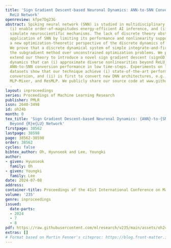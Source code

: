 ```yaml
---
title: 'Sign Gradient Descent-based Neuronal Dynamics: ANN-to-SNN Conversion Beyond
  ReLU Network'
openreview: kfpe7Dg23G
abstract: Spiking neural network (SNN) is studied in multidisciplinary domains to
  (i) enable order-of-magnitudes energy-efficient AI inference, and (ii) computationally
  simulate neuroscientific mechanisms. The lack of discrete theory obstructs the practical
  application of SNN by limiting its performance and nonlinearity support. We present
  a new optimization-theoretic perspective of the discrete dynamics of spiking neuron.
  We prove that a discrete dynamical system of simple integrate-and-fire models approximates
  the subgradient method over unconstrained optimization problems. We practically
  extend our theory to introduce a novel sign gradient descent (signGD)-based neuronal
  dynamics that can (i) approximate diverse nonlinearities beyond ReLU, and (ii) advance
  ANN-to-SNN conversion performance in low time-steps. Experiments on large-scale
  datasets show that our technique achieve (i) state-of-the-art performance in ANN-to-SNN
  conversion, and (ii) is first to convert new DNN architectures, e.g., ConvNext,
  MLP-Mixer, and ResMLP. We publicly share our source code at www.github.com/snuhcs/snn_signgd
  .
layout: inproceedings
series: Proceedings of Machine Learning Research
publisher: PMLR
issn: 2640-3498
id: oh24b
month: 0
tex_title: 'Sign Gradient Descent-based Neuronal Dynamics: {ANN}-to-{SNN} Conversion
  Beyond {R}e{LU} Network'
firstpage: 38562
lastpage: 38598
page: 38562-38598
order: 38562
cycles: false
bibtex_author: Oh, Hyunseok and Lee, Youngki
author:
- given: Hyunseok
  family: Oh
- given: Youngki
  family: Lee
date: 2024-07-08
address:
container-title: Proceedings of the 41st International Conference on Machine Learning
volume: '235'
genre: inproceedings
issued:
  date-parts:
  - 2024
  - 7
  - 8
pdf: https://raw.githubusercontent.com/mlresearch/v235/main/assets/oh24b/oh24b.pdf
extras: []
# Format based on Martin Fenner's citeproc: https://blog.front-matter.io/posts/citeproc-yaml-for-bibliographies/
---
```

